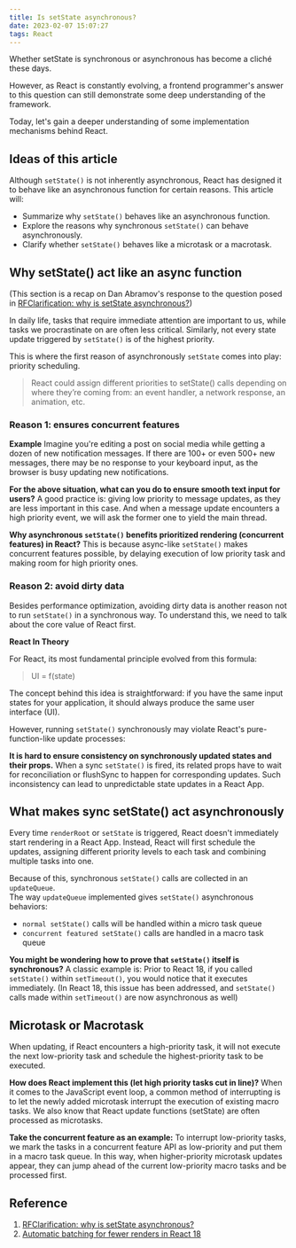 ```yaml
---
title: Is setState asynchronous?
date: 2023-02-07 15:07:27
tags: React
---
```

Whether setState is synchronous or asynchronous has become a cliché these days.   

However, as React is constantly evolving, a frontend programmer's answer to this question can still demonstrate some deep understanding of the framework.

Today, let's gain a deeper understanding of some implementation mechanisms behind React.

## Ideas of this article 
Although `setState()` is not inherently asynchronous, React has designed it to behave like an asynchronous function for certain reasons. This article will:

- Summarize why `setState()` behaves like an asynchronous function.
- Explore the reasons why synchronous `setState()` can behave asynchronously.
- Clarify whether `setState()` behaves like a microtask or a macrotask.

## Why setState() act like an async function
(This section is a recap on Dan Abramov's response to the question posed in [RFClarification: why is setState asynchronous?](https://github.com/facebook/react/issues/11527#issuecomment-360199710))

In daily life, tasks that require immediate attention are important to us, while tasks we procrastinate on are often less critical. Similarly, not every state update triggered by `setState()` is of the highest priority.

This is where the first reason of asynchronously `setState` comes into play: priority scheduling.
> React could assign different priorities to setState() calls depending on where they’re coming from: an event handler, a network response, an animation, etc.


### Reason 1: ensures concurrent features
**Example**
Imagine you're editing a post on social media while getting a dozen of new notification messages.
If there are 100+ or even 500+ new messages, there may be no response to your keyboard input, as the browser is busy updating new notifications.

**For the above situation, what can you do to ensure smooth text input for users?**
A good practice is: giving low priority to message updates, as they are less important in this case. And when a message update encounters a high priority event, we will ask the former one to yield the main thread.

**Why asynchronous `setState()` benefits prioritized rendering (concurrent features) in React?**
This is because async-like `setState()` makes concurrent features possible, by delaying execution of low priority task and making room for high priority ones.

### Reason 2: avoid dirty data
Besides performance optimization, avoiding dirty data is another reason not to run `setState()` in a synchronous way. To understand this, we need to talk about the core value of React first.

**React In Theory**

For React, its most fundamental principle evolved from this formula:
> UI = f(state)

The concept behind this idea is straightforward: if you have the same input states for your application, it should always produce the same user interface (UI).

However, running `setState()` synchronously may violate React's pure-function-like update processes:

**It is hard to ensure consistency on synchronously updated states and their props.**
When a sync `setState()` is fired, its related props have to wait for reconciliation or flushSync to happen for corresponding updates. Such inconsistency can lead to unpredictable state updates in a React App.

## What makes sync setState() act asynchronously
Every time `renderRoot` or `setState` is triggered, React doesn't immediately start rendering in a React App. Instead, React will first schedule the updates, assigning different priority levels to each task and combining multiple tasks into one.

Because of this, synchronous `setState()` calls are collected in an `updateQueue`.  
The way `updateQueue` implemented gives `setState()` asynchronous behaviors: 
- `normal setState()` calls will be handled within a micro task queue
- `concurrent featured setState()` calls are handled in a macro task queue

**You might be wondering how to prove that `setState()` itself is synchronous?**
A classic example is: Prior to React 18, if you called `setState()` within `setTimeout()`, you would notice that it executes immediately. (In React 18, this issue has been addressed, and `setState()` calls made within `setTimeout()` are now asynchronous as well)


## Microtask or Macrotask
When updating, if React encounters a high-priority task, it will not execute the next low-priority task and schedule the highest-priority task to be executed.

**How does React implement this (let high priority tasks cut in line)?**
When it comes to the JavaScript event loop, a common method of interrupting is to let the newly added microtask interrupt the execution of existing macro tasks.
We also know that React update functions (setState) are often processed as microtasks.

**Take the concurrent feature as an example:**
To interrupt low-priority tasks, we mark the tasks in a concurrent feature API as low-priority and put them in a macro task queue.
In this way, when higher-priority microtask updates appear, they can jump ahead of the current low-priority macro tasks and be processed first.

## Reference
1. [RFClarification: why is setState asynchronous?](https://github.com/facebook/react/issues/11527#issuecomment-360199710)
2. [Automatic batching for fewer renders in React 18](https://github.com/reactwg/react-18/discussions/21)
